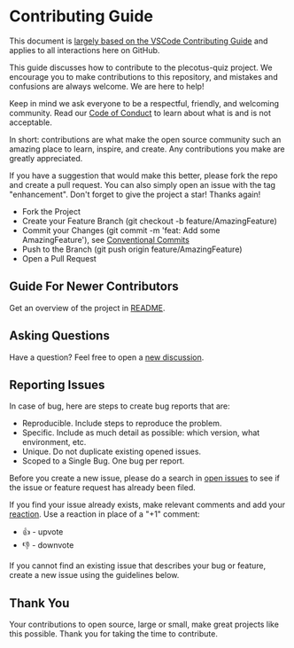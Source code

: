# Contributing Guide

This document is [largely based on the VSCode Contributing Guide](https://github.com/microsoft/vscode/blob/main/CONTRIBUTING.md) and applies to all interactions here on GitHub.

This guide discusses how to contribute to the plecotus-quiz project. We encourage you to make contributions to this repository, and mistakes and confusions are always welcome. We are here to help!

Keep in mind we ask everyone to be a respectful, friendly, and welcoming community. Read our [Code of Conduct](./CODE_OF_CONDUCT.md) to learn about what is and is not acceptable.

In short: contributions are what make the open source community such an amazing place to learn, inspire, and create. Any contributions you make are greatly appreciated.

If you have a suggestion that would make this better, please fork the repo and create a pull request. You can also simply open an issue with the tag "enhancement". Don't forget to give the project a star! Thanks again!

* Fork the Project
* Create your Feature Branch (git checkout -b feature/AmazingFeature)
* Commit your Changes (git commit -m 'feat: Add some AmazingFeature'), see [Conventional Commits](https://conventionalcommits.org/)
* Push to the Branch (git push origin feature/AmazingFeature)
* Open a Pull Request

## Guide For Newer Contributors

Get an overview of the project in [README](./README.md).

## Asking Questions

Have a question? Feel free to open a [new discussion](https://github.com/lebolnobel/plecotus-quiz/discussions).

## Reporting Issues

In case of bug, here are steps to create bug reports that are:

* Reproducible. Include steps to reproduce the problem.
* Specific. Include as much detail as possible: which version, what environment, etc.
* Unique. Do not duplicate existing opened issues.
* Scoped to a Single Bug. One bug per report.

Before you create a new issue, please do a search in [open issues](https://github.com/lebolnobel/plecotus-quiz/issues) to see if the issue or feature request has already been filed.

If you find your issue already exists, make relevant comments and add your [reaction](https://github.com/blog/2119-add-reactions-to-pull-requests-issues-and-comments). Use a reaction in place of a "+1" comment:

* 👍 - upvote
* 👎 - downvote

If you cannot find an existing issue that describes your bug or feature, create a new issue using the guidelines below.

## Thank You

Your contributions to open source, large or small, make great projects like this possible. Thank you for taking the time to contribute.
